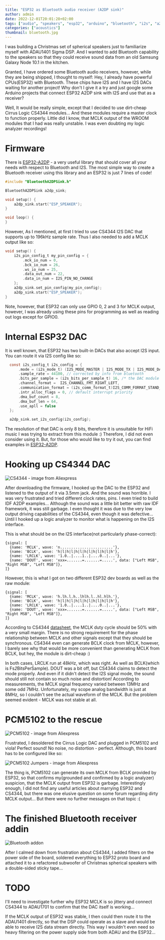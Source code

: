 ```yaml
---
title: "ESP32 as Bluetooth audio receiver (A2DP sink)"
author: admin
date: 2022-12-01T20:01:28+02:00
tags: ["audio", "speakers", "esp32", "arduino", "bluetooth", "i2s", "a2dp"]
categories: ["acoustics"]
thumbnail: bluetooth.jpg
---
```


I was building a Christmas set of spherical speakers just to familiarize myself with ADAU1401 Sigma DSP. And I wanted to add Bluetooth
capability to the speakers so that they could receive sound data from an old Samsung Galaxy Node 10.1 in the kitchen.

Granted, I have ordered some Bluetooth audio receivers, however, while they are being shipped, I thought to myself: Hey, I already have 
powerful CPUs(ESP32) with Bluetooth. These chips have I2S and I have I2S DACs waiting for another project! Why don't I give it a try and just google
some Arduino projects that connect ESP32 A2DP sink with I2S and use that as a receiver?

Well, It would be really simple, except that I decided to use dirt-cheap Cirrus Logic CS4344 modules... And these modules require a master clock to function properly.
Little did I know, that MCLK output of the WROOM modules that I had was really unstable. I was even doubting my logic analyzer recordings!

# Firmware

There is [ESP32-A2DP](https://github.com/pschatzmann/ESP32-A2DP) - a very useful library that should cover all your needs with respect to Bluetooth and I2S. The most simple way to
create a Bluetooth receiver using this library and an ESP32 is just 7 lines of code!

```c
#include "BluetoothA2DPSink.h"

BluetoothA2DPSink a2dp_sink;

void setup() {
    a2dp_sink.start("ESP_SPEAKER");
}

void loop() {
}
```

However, As I mentioned, at first I tried to use CS4344 I2S DAC that supports up to 196kHz sample rate. Thus I also needed to add a MCLK output like so:

```c
void setup() {
    i2s_pin_config_t my_pin_config = {
        .mck_io_num = 0,
        .bck_io_num = 26,
        .ws_io_num = 25,
        .data_out_num = 22,
        .data_in_num = I2S_PIN_NO_CHANGE
    };
    a2dp_sink.set_pin_config(my_pin_config);
    a2dp_sink.start("ESP_SPEAKER");
}
```

Note, however, that ESP32 can only use GPIO 0, 2 and 3 for MCLK output, however, I was already using these pins for programming as well as reading out logs except for GPIO0.

# Internal ESP32 DAC

It is well known, that ESP32 has two built-in DACs that also accept I2S input. You can route it via I2S config like so:

```c
  const i2s_config_t i2s_config = {
      .mode = (i2s_mode_t) (I2S_MODE_MASTER | I2S_MODE_TX | I2S_MODE_DAC_BUILT_IN),
      .sample_rate = 44100, // corrected by info from bluetooth
      .bits_per_sample = (i2s_bits_per_sample_t) 16, /* the DAC module will only take the 8bits from MSB */
      .channel_format =  I2S_CHANNEL_FMT_RIGHT_LEFT,
      .communication_format = (i2s_comm_format_t)I2S_COMM_FORMAT_STAND_MSB,
      .intr_alloc_flags = 0, // default interrupt priority
      .dma_buf_count = 8,
      .dma_buf_len = 64,
      .use_apll = false
  };

  a2dp_sink.set_i2s_config(i2s_config);
```

The resolution of that DAC is only 8 bits, therefore it is unsuitable for HiFi music I was trying to extract from this module :)
Therefore, I did not even consider using it. But, for those who would like to try it out, you can find examples in [ESP32-A2DP](https://github.com/pschatzmann/ESP32-A2DP).

# Hooking up CS4344 DAC

![CS4344 - image from Aliexpress](cs4344.jpg)

After downloading the firmware, I hooked up the DAC to the ESP32 and listened to the output of it via 3.5mm jack. And the sound was horrible. I was very frustrated and tried different clock rates, pins. I even tried to build IDF A2DP examples... Although the sound was a little bit better with raw IDF framework, it was still garbage. I even thought it was due to the very low output driving capabilities of the CS4344, even though it was defective... Until I hooked up a logic analyzer to monitor what is happening on the I2S interface.

This is what should be on the I2S interface(not particularly phase-correct):

```wave
{signal: [
  {name: 'MCLK', wave: 'n........................'},
  {name: 'BCLK', wave: 'h|l|h|l|h|l|h|l|h|l|h|l|h'},
  {name: 'LRCLK', wave: '1.0..|....1..|....0..|...'},
  {name: 'DOUT', wave: 'xxx=.......=.......=.....', data: ["Left MSB", "Right MSB", "Left MSB"]},
]}
```

However, this is what I got on two different ESP32 dev boards as well as the raw module:

```wave
{signal: [
  {name: 'MCLK', wave: 'h.lh.l.h..lhlh.l..hl.hlh.'},
  {name: 'BCLK', wave: 'h|l|h|l|h|l|h|l|h|l|h|l|h'},
  {name: 'LRCLK', wave: '1.0..|....1..|....0..|...'},
  {name: 'DOUT', wave: 'xxx=.......=.......=.....', data: ["Left MSB", "Right MSB", "Left MSB"]},
]}
```

According to CS4344 [datasheet](https://www.mouser.com/datasheet/2/76/CS4344-45-48_F2-472818.pdf), the MCLK duty cycle should be 50% with a very small margin. There is no strong requirement for the phase relationship between MCLK and other signals except that they should be synchronous. CS4344 even can generate BCLK clock from MCLK, however, I barely see why that would be more 
convenient than generating MCLK from BCLK, but hey, the module is dirt-cheap :)

In both cases, LRCLK run at 48kHz, which was right. As well as BCLK(which is Fs*2*BitsPerSample). DOUT was a bit off, but CS4344 claims to detect the mode properly. And even if it didn't detect the I2S signal mode, the sound should still not contain so much noise and distortion!
According to measurements, the MCLK signal frequency varied between 13MHz and some odd 7MHz. Unfortunately, my scope analog bandwidth is just at 8MHz, so I couldn't see the actual waveform of the MCLK.
But the problem seemed evident - MCLK was not stable at all.

# PCM5102 to the rescue

![PCM5102 - image from Aliexpress](pcm5102-board.jpg)

Frustrated, I desoldered the Cirrus Logic DAC and plugged in PCM5102 and viola! Perfect sound! No noise, no distortion - perfect.
Although, this board has to be configured like so:

![PCM5102 Jumpers - image from Aliexpress](pcm5102-jumpers.jpg)

The thing is, PCM5102 can generate its own MCLK from BCLK provided by ESP32, so that confirms my(grounded and confirmed by a logic analyzer) suspicion, that the MCLK output from ESP32 is garbage.
Interestingly enough, I did not find any useful articles about marrying ESP32 and CS4344, but there was one elusive question on some forum regarding dirty MCLK output... But there were no further messages
on that topic :(

# The finished Bluetooth receiver addin

![Bluetooth addon](bluetooth1.jpg)

After I calmed down from frustration about CS4344, I added filters on the power side of the board, soldered everything to ESP32 proto board and attached it to a refactored
subwoofer of Christmas spherical speakers with a double-sided sticky tape...

# TODO

I'll need to investigate further why ESP32 MCLK is so jittery and connect CS4344 to ADAU1701 to confirm that the DAC itself is working...

If the MCLK output of ESP32 was stable, I then could then route it to the ADAU1401 directly, so that the DSP could operate as a slave and would
be able to receive I2S data stream directly. This way I wouldn't even need so heavy filtering on the power supply side from both ADAU and the ESP32...
